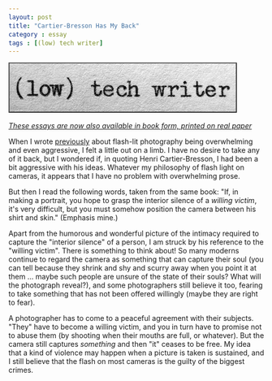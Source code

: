 ```yaml
---
layout: post
title: "Cartier-Bresson Has My Back"
category : essay
tags : [(low) tech writer]
---
```

[![low tech writer](/assets/ltw/header14.jpg)](http://bit.ly/lowtechwriter)

*[These essays are now also available in book form, printed on real paper](http://bit.ly/lowtechwriter)*



When I wrote [previously](https://www.dpmaddalena.com/20090201/henri-cartier-bresson-on-natural-light) about flash-lit photography being overwhelming and even aggressive, I felt a little out on a limb. I have no desire to take any of it back, but I wondered if, in quoting Henri Cartier-Bresson, I had been a bit aggressive with his ideas. Whatever my philosophy of flash light on cameras, it appears that I have no problem with overwhelming prose. 

But then I read the following words, taken from the same book: "If, in making a portrait, you hope to grasp the interior silence of a *willing victim*, it's very difficult, but you must somehow position the camera between his shirt and skin." (Emphasis mine.)

Apart from the humorous and wonderful picture of the intimacy required to capture the "interior silence" of a person, I am struck by his reference to the "willing victim". There is something to think about! So many moderns continue to regard the camera as something that can capture their soul (you can tell because they shrink and shy and scurry away when you point it at them ... maybe such people are unsure of the state of their souls? What will the photograph reveal?), and some photographers still believe it too, fearing to take something that has not been offered willingly (maybe they are right to fear). 

A photographer has to come to a peaceful agreement with their subjects. "They" have to become a willing victim, and you in turn have to promise not to abuse them (by shooting when their mouths are full, or whatever). But the camera still captures *something* and then "it" ceases to be free. My idea that a kind of violence may happen when a picture is taken is sustained, and I still believe that the flash on most cameras is the guilty of the biggest crimes.

